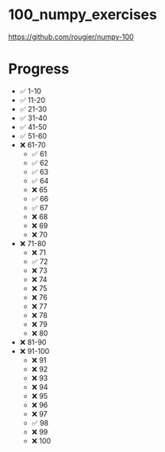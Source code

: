 # 100_numpy_exercises
https://github.com/rougier/numpy-100

# Progress
- ✅ 1-10
- ✅ 11-20
- ✅ 21-30
- ✅ 31-40
- ✅ 41-50
- ✅ 51-60
- ❌ 61-70
    * ✅ 61
    * ✅ 62
    * ✅ 63
    * ✅ 64
    * ❌ 65
    * ✅ 66
    * ✅ 67
    * ❌ 68
    * ❌ 69
    * ❌ 70
- ❌ 71-80
    * ❌ 71
    * ✅ 72
    * ❌ 73
    * ❌ 74
    * ❌ 75
    * ❌ 76
    * ❌ 77
    * ❌ 78
    * ❌ 79
    * ❌ 80
- ❌ 81-90
- ❌ 91-100
    * ❌ 91
    * ❌ 92
    * ❌ 93
    * ❌ 94
    * ❌ 95
    * ❌ 96
    * ❌ 97
    * ✅ 98
    * ❌ 99
    * ❌ 100